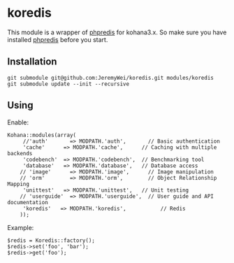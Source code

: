 # koredis

This module is a wrapper of [phpredis](https://github.com/nicolasff/phpredis) for kohana3.x.
So make sure you have installed [phpredis](https://github.com/nicolasff/phpredis) before you start.

## Installation

	git submodule git@github.com:JeremyWei/koredis.git modules/koredis
	git submodule update --init --recursive

## Using

Enable:

	Kohana::modules(array(
		 //'auth'       => MODPATH.'auth',       // Basic authentication
		 'cache'      => MODPATH.'cache',      // Caching with multiple backends
		 'codebench'  => MODPATH.'codebench',  // Benchmarking tool
		 'database'   => MODPATH.'database',   // Database access
		// 'image'      => MODPATH.'image',      // Image manipulation
		// 'orm'        => MODPATH.'orm',        // Object Relationship Mapping
		 'unittest'   => MODPATH.'unittest',   // Unit testing
		// 'userguide'  => MODPATH.'userguide',  // User guide and API documentation
		 'koredis'   => MODPATH.'koredis',           // Redis
		));

Example:

	$redis = Koredis::factory();
	$redis->set('foo', 'bar');
	$redis->get('foo');